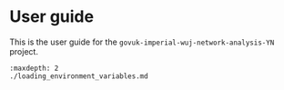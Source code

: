 # User guide

This is the user guide for the `govuk-imperial-wuj-network-analysis-YN` project.

```{toctree}
:maxdepth: 2
./loading_environment_variables.md
```

